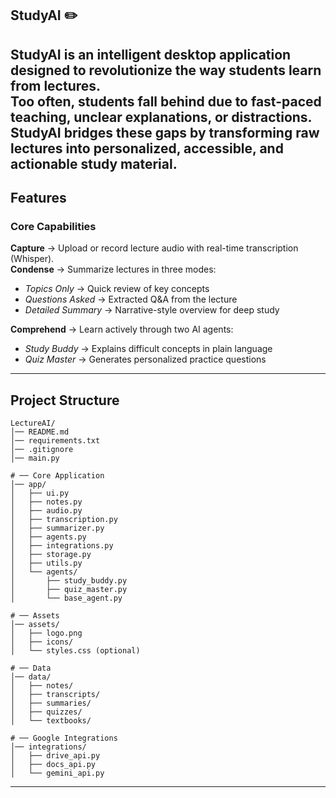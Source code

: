 StudyAI ✏️
----
**StudyAI** is an intelligent desktop application designed to revolutionize the way students learn from lectures.  
Too often, students fall behind due to fast-paced teaching, unclear explanations, or distractions. StudyAI bridges these gaps by transforming raw lectures into **personalized, accessible, and actionable study material**.
-----

## Features

### Core Capabilities
**Capture** → Upload or record lecture audio with real-time transcription (Whisper).  
**Condense** → Summarize lectures in three modes:
  - *Topics Only* → Quick review of key concepts  
  - *Questions Asked* → Extracted Q&A from the lecture  
  - *Detailed Summary* → Narrative-style overview for deep study
    
**Comprehend** → Learn actively through two AI agents:
  - *Study Buddy* → Explains difficult concepts in plain language  
  - *Quiz Master* → Generates personalized practice questions 

-----

## Project Structure
```plaintext
LectureAI/
│── README.md
│── requirements.txt
│── .gitignore
│── main.py

# ── Core Application
│── app/
│   ├── ui.py
│   ├── notes.py
│   ├── audio.py
│   ├── transcription.py
│   ├── summarizer.py
│   ├── agents.py
│   ├── integrations.py
│   ├── storage.py
│   ├── utils.py
│   └── agents/
│       ├── study_buddy.py
│       ├── quiz_master.py
│       └── base_agent.py

# ── Assets
│── assets/
│   ├── logo.png
│   ├── icons/
│   └── styles.css (optional)

# ── Data
│── data/
│   ├── notes/
│   ├── transcripts/
│   ├── summaries/
│   ├── quizzes/
│   └── textbooks/

# ── Google Integrations
│── integrations/
│   ├── drive_api.py
│   ├── docs_api.py
│   └── gemini_api.py
``````
-----



